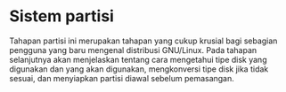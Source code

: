 # Sistem partisi

Tahapan partisi ini merupakan tahapan yang cukup krusial bagi sebagian pengguna yang baru mengenal distribusi GNU/Linux. Pada tahapan selanjutnya akan menjelaskan tentang cara mengetahui tipe disk yang digunakan dan yang akan digunakan, mengkonversi tipe disk jika tidak sesuai, dan menyiapkan partisi diawal sebelum pemasangan.
